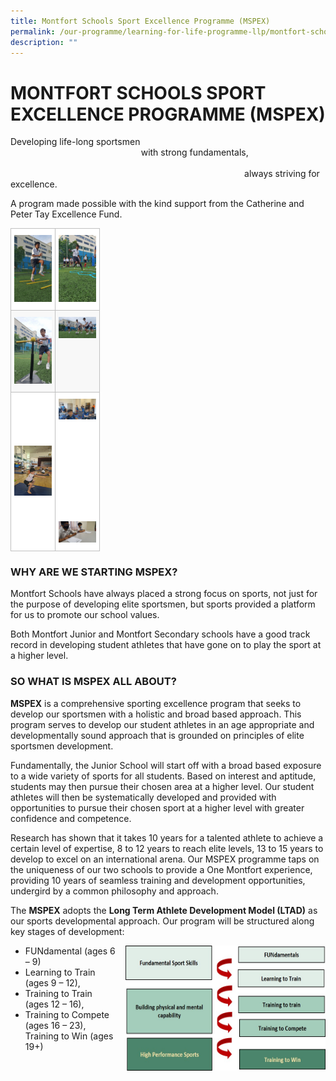 ```yaml
---
title: Montfort Schools Sport Excellence Programme (MSPEX)
permalink: /our-programme/learning-for-life-programme-llp/montfort-schools-sport-excellence-programme-mspex/
description: ""
---
```

# **MONTFORT SCHOOLS SPORT EXCELLENCE PROGRAMME (MSPEX)**

Developing life-long sportsmen  
                                                     with strong fundamentals,                                                                    
                                                                                               always striving for excellence.  
																																															 
A program made possible with the kind support from the Catherine and Peter Tay Excellence Fund.


<table style="border-collapse:collapse;border-spacing:0" class="tg"><thead><tr><th style="background-color:#FFF;border-color:#c0c0c0;border-style:solid;border-width:1px;color:#222;font-family:Arial, sans-serif;font-size:14px;font-weight:bold;overflow:hidden;padding:10px 5px;text-align:center;vertical-align:top;word-break:normal"><img src="/images/field%202.jpg" alt="field 2.jpg" width="60"></th><th style="background-color:#FFF;border-color:#c0c0c0;border-style:solid;border-width:1px;color:#222;font-family:Arial, sans-serif;font-size:14px;font-weight:bold;overflow:hidden;padding:10px 5px;text-align:center;vertical-align:top;word-break:normal"><img src="/images/field.jpg" alt="field.jpg" width="60"></th></tr></thead><tbody><tr><td style="background-color:#F8F8F8;border-color:#c0c0c0;border-style:solid;border-width:1px;color:#222;font-family:Arial, sans-serif;font-size:14px;overflow:hidden;padding:10px 5px;text-align:center;vertical-align:top;word-break:normal"><img src="/images/softball.jpg" alt="softball.jpg" width="60"></td><td style="background-color:#F8F8F8;border-color:#c0c0c0;border-style:solid;border-width:1px;color:#222;font-family:Arial, sans-serif;font-size:14px;overflow:hidden;padding:10px 5px;text-align:center;vertical-align:top;word-break:normal"><img src="/images/football.jpg" alt="football.jpg" width="60"></td></tr><tr><td style="background-color:#FFF;border-color:#c0c0c0;border-style:solid;border-width:1px;color:#222;font-family:Arial, sans-serif;font-size:14px;overflow:hidden;padding:10px 5px;text-align:center;vertical-align:middle;word-break:normal"><span style="color:#222;background-color:#FFF"> </span><img src="/images/gym.jpg" alt="gym.jpg" width="60"></td><td style="background-color:#FFF;border-color:#c0c0c0;border-style:solid;border-width:1px;color:#222;font-family:Arial, sans-serif;font-size:14px;overflow:hidden;padding:10px 5px;text-align:center;vertical-align:middle;word-break:normal"><span style="color:#222;background-color:#FFF"> </span><img src="/images/MJS_fitness.jpg" alt="MJS_fitness.jpg" width="60"><br><br><br><br><br><br><br><br><br><br><br><img src="/images/MJS%20mental%20concentration.jpg" alt="MJS mental concentration.jpg" width="60"></td></tr></tbody></table>


### WHY ARE WE STARTING MSPEX?

Montfort Schools have always placed a strong focus on sports, not just for the purpose of developing elite sportsmen, but sports provided a platform for us to promote our school values.  
  
Both Montfort Junior and Montfort Secondary schools have a good track record in developing student athletes that have gone on to play the sport at a higher level.  

### SO WHAT IS MSPEX ALL ABOUT?

**MSPEX** is a comprehensive sporting excellence program that seeks to develop our sportsmen with a holistic and broad based approach. This program serves to develop our student athletes in an age appropriate and developmentally sound approach that is grounded on principles of elite sportsmen development.  
  
Fundamentally, the Junior School will start off with a broad based exposure to a wide variety of sports for all students. Based on interest and aptitude, students may then pursue their chosen area at a higher level. Our student athletes will then be systematically developed and provided with opportunities to pursue their chosen sport at a higher level with greater confidence and competence.    
  
Research has shown that it takes 10 years for a talented athlete to achieve a certain level of expertise, 8 to 12 years to reach elite levels, 13 to 15 years to develop to excel on an international arena. Our MSPEX programme taps on the uniqueness of our two schools to provide a One Montfort experience, providing 10 years of seamless training and development opportunities, undergird by a common philosophy and approach.

The **MSPEX** adopts the **Long Term Athlete Development Model (LTAD)** as our sports developmental approach. Our program will be structured along key stages of development: 

<img src="/images/MSPEX%20Chart_3.jpg" style="width:320px;height:200px;margin-left:15px;" align = "right">

*   FUNdamental (ages 6 – 9)
*   Learning to Train (ages 9 – 12),
*   Training to Train (ages 12 – 16),
*   Training to Compete (ages 16 – 23), Training to Win (ages 19+)